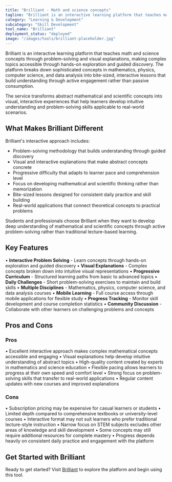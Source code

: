 ```yaml
---
title: "Brilliant - Math and science concepts"
tagline: "Brilliant is an interactive learning platform that teaches math and science concepts through problem-solving and visual explanations, making complex topics accessible through hands-on exploration and guided discovery..."
category: "Learning & Development"
subcategory: "Skill Development"
tool_name: "Brilliant"
deployment_status: "deployed"
image: "/images/tools/brilliant-placeholder.jpg"
---
```


Brilliant is an interactive learning platform that teaches math and science concepts through problem-solving and visual explanations, making complex topics accessible through hands-on exploration and guided discovery. The platform breaks down sophisticated concepts in mathematics, physics, computer science, and data analysis into bite-sized, interactive lessons that build understanding through active engagement rather than passive consumption.

The service transforms abstract mathematical and scientific concepts into visual, interactive experiences that help learners develop intuitive understanding and problem-solving skills applicable to real-world scenarios.

## What Makes Brilliant Different

Brilliant's interactive approach includes:
- Problem-solving methodology that builds understanding through guided discovery
- Visual and interactive explanations that make abstract concepts concrete
- Progressive difficulty that adapts to learner pace and comprehension level
- Focus on developing mathematical and scientific thinking rather than memorization
- Bite-sized lessons designed for consistent daily practice and skill building
- Real-world applications that connect theoretical concepts to practical problems

Students and professionals choose Brilliant when they want to develop deep understanding of mathematical and scientific concepts through active problem-solving rather than traditional lecture-based learning.

## Key Features

• **Interactive Problem Solving** - Learn concepts through hands-on exploration and guided discovery
• **Visual Explanations** - Complex concepts broken down into intuitive visual representations
• **Progressive Curriculum** - Structured learning paths from basic to advanced topics
• **Daily Challenges** - Short problem-solving exercises to maintain and build skills
• **Multiple Disciplines** - Mathematics, physics, computer science, and data analysis courses
• **Mobile Learning** - Full course access through mobile applications for flexible study
• **Progress Tracking** - Monitor skill development and course completion statistics
• **Community Discussion** - Collaborate with other learners on challenging problems and concepts

## Pros and Cons

### Pros
• Excellent interactive approach makes complex mathematical concepts accessible and engaging
• Visual explanations help develop intuitive understanding of abstract topics
• High-quality content created by experts in mathematics and science education
• Flexible pacing allows learners to progress at their own speed and comfort level
• Strong focus on problem-solving skills that transfer to real-world applications
• Regular content updates with new courses and improved explanations

### Cons
• Subscription pricing may be expensive for casual learners or students
• Limited depth compared to comprehensive textbooks or university-level courses
• Interactive format may not suit learners who prefer traditional lecture-style instruction
• Narrow focus on STEM subjects excludes other areas of knowledge and skill development
• Some concepts may still require additional resources for complete mastery
• Progress depends heavily on consistent daily practice and engagement with the platform

## Get Started with Brilliant

Ready to get started? Visit [Brilliant](https://brilliant.org/) to explore the platform and begin using this tool.